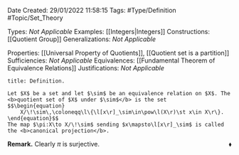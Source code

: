 <div class="topSpace"></div>

Date Created: 29/01/2022 11:58:15
Tags: #Type/Definition #Topic/Set_Theory

Types: <i>Not Applicable</i>
Examples: [[Integers|Integers]]
Constructions: [[Quotient Group]]
Generalizations: <i>Not Applicable</i>

Properties: [[Universal Property of Quotients]], [[Quotient set is a partition]]
Sufficiencies: <i>Not Applicable</i>
Equivalences: [[Fundamental Theorem of Equivalence Relations]]
Justifications: <i>Not Applicable</i>

``` ad-Definition
title: Definition.

Let $X$ be a set and let $\sim$ be an equivalence relation on $X$. The <b>quotient set of $X$ under $\sim$</b> is the set
$$\begin{equation}
    X/\!\sim\,\coloneqq\l\{\l[x\r]_\sim\in\pow\l(X\r)\st x\in X\r\}.
\end{equation}$$
The map $\pi:X\to X/\!\sim$ sending $x\mapsto\l[x\r]_\sim$ is called the <b>canonical projection</b>.

```

<b>Remark.</b> Clearly $\pi$ is surjective.<span style="float:right;">$\blacklozenge$</span>
